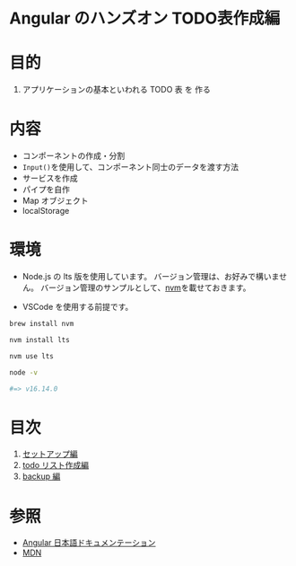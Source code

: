 [nvm]: https://github.com/nvm-sh/nvm
[setup]: https://github.com/yuyakinjo/angular-todo/blob/main/markdowns/setup.md
[todos]: https://github.com/yuyakinjo/angular-todo/blob/main/markdowns/todos.md
[backup]: https://github.com/yuyakinjo/angular-todo/blob/main/markdowns/backup.md
[angular_document]: https://angular.jp/
[mdn]: https://developer.mozilla.org/ja/docs/Web

# Angular のハンズオン TODO表作成編

# 目的

1. アプリケーションの基本といわれる TODO 表 を 作る

# 内容

- コンポーネントの作成・分割
- `Input()`を使用して、コンポーネント同士のデータを渡す方法
- サービスを作成
- パイプを自作
- Map オブジェクト
- localStorage

# 環境

- Node.js の lts 版を使用しています。
  バージョン管理は、お好みで構いません。
  バージョン管理のサンプルとして、[nvm]を載せておきます。

- VSCode を使用する前提です。

```bash
brew install nvm
```

```bash
nvm install lts
```

```bash
nvm use lts
```

```bash
node -v

#=> v16.14.0
```

# 目次

1. [セットアップ編][setup]
2. [todo リスト作成編][todos]
3. [backup 編][backup]

# 参照

- [Angular 日本語ドキュメンテーション][angular_document]
- [MDN][mdn]
